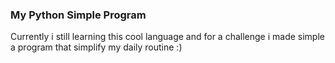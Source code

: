 ### My Python Simple Program
Currently i still learning this cool language and for a challenge
i made simple a program that simplify my daily routine :)